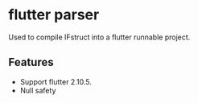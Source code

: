 # flutter parser

Used to compile IFstruct into a flutter runnable project.

## Features

* Support flutter 2.10.5.
* Null safety